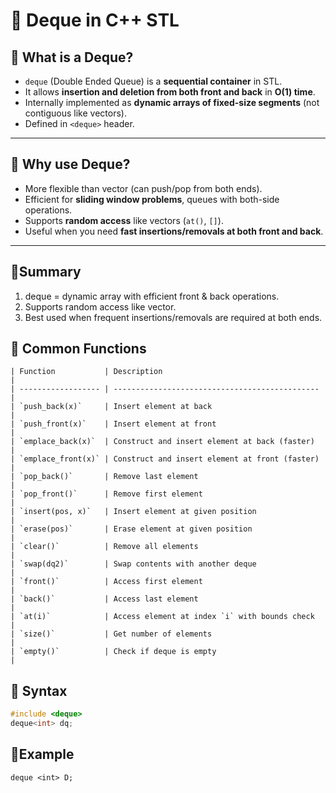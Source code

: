 # 📘 Deque in C++ STL

## 🔹 What is a Deque?
- `deque` (Double Ended Queue) is a **sequential container** in STL.
- It allows **insertion and deletion from both front and back** in **O(1) time**.
- Internally implemented as **dynamic arrays of fixed-size segments** (not contiguous like vectors).
- Defined in `<deque>` header.

---

## 🔹 Why use Deque?
- More flexible than vector (can push/pop from both ends).
- Efficient for **sliding window problems**, queues with both-side operations.
- Supports **random access** like vectors (`at()`, `[]`).
- Useful when you need **fast insertions/removals at both front and back**.

---

## 🔹Summary
1. deque = dynamic array with efficient front & back operations.
2. Supports random access like vector.
3. Best used when frequent insertions/removals are required at both ends.

## 🔹 Common Functions
```
| Function           | Description                                    |
| ------------------ | ---------------------------------------------- |
| `push_back(x)`     | Insert element at back                         |
| `push_front(x)`    | Insert element at front                        |
| `emplace_back(x)`  | Construct and insert element at back (faster)  |
| `emplace_front(x)` | Construct and insert element at front (faster) |
| `pop_back()`       | Remove last element                            |
| `pop_front()`      | Remove first element                           |
| `insert(pos, x)`   | Insert element at given position               |
| `erase(pos)`       | Erase element at given position                |
| `clear()`          | Remove all elements                            |
| `swap(dq2)`        | Swap contents with another deque               |
| `front()`          | Access first element                           |
| `back()`           | Access last element                            |
| `at(i)`            | Access element at index `i` with bounds check  |
| `size()`           | Get number of elements                         |
| `empty()`          | Check if deque is empty                        |
```

## 🔹 Syntax
```cpp
#include <deque>
deque<int> dq;
```
## 🔹Example
```
deque <int> D;
```
